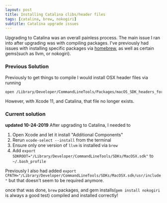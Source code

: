 ```yaml
---
layout: post
title: Installing Catalina clibs/header files
tags: [catalina, brew, nokogiri]
subtitle: Catalina upgrade issues
---
```


Upgrading to Catalina was an overall painless process. The main issue I ran into after upgrading was with compiling packages.
I've previously had issues with installing specific packages via [homebrew](https://brew.sh/), as well as certain gems(such as llvm, or nokogiri).

### Previous Solution
Previously to get things to compile I would install OSX header files via running

```bash
open /Library/Developer/CommandLineTools/Packages/macOS_SDK_headers_for_macOS_10.14.pkg
```

However, with Xcode 11, and Catalina, that file no longer exists.

### Current solution
**updated 10-24-2019**
After upgrading to Catalina, I needed to


1. Open Xcode and let it install "Additional Components"
2. Rerun `xcode-select --install` from the terminal
3. Ensure only one version of `llvm` is installed via `brew`
4. Add `export SDKROOT="/Library/Developer/CommandLineTools/SDKs/MacOSX.sdk"` to `~/.bash_profile`

Previously I also had added `export CPATH="/Library/Developer/CommandLineTools/SDKs/MacOSX.sdk/usr/include"` but that doesn't seem to be required anymore.


once that was done, `brew` packages, and gem installs(`gem install nokogiri` is always a good test) compiled and installed correctly!
